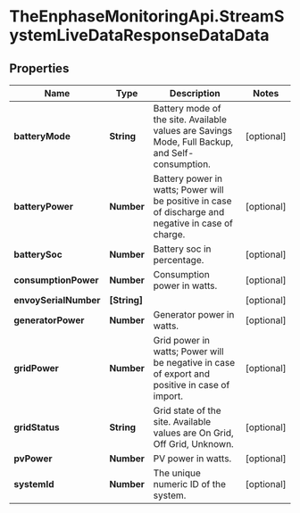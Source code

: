 # TheEnphaseMonitoringApi.StreamSystemLiveDataResponseDataData

## Properties

Name | Type | Description | Notes
------------ | ------------- | ------------- | -------------
**batteryMode** | **String** | Battery mode of the site. Available values are Savings Mode, Full Backup, and Self-consumption. | [optional] 
**batteryPower** | **Number** | Battery power in watts; Power will be positive in case of discharge and negative in case of charge. | [optional] 
**batterySoc** | **Number** | Battery soc in percentage. | [optional] 
**consumptionPower** | **Number** | Consumption power in watts. | [optional] 
**envoySerialNumber** | **[String]** |  | [optional] 
**generatorPower** | **Number** | Generator power in watts. | [optional] 
**gridPower** | **Number** | Grid power in watts; Power will be negative in case of export and positive in case of import. | [optional] 
**gridStatus** | **String** | Grid state of the site. Available values are On Grid, Off Grid, Unknown. | [optional] 
**pvPower** | **Number** | PV power in watts. | [optional] 
**systemId** | **Number** | The unique numeric ID of the system. | [optional] 


